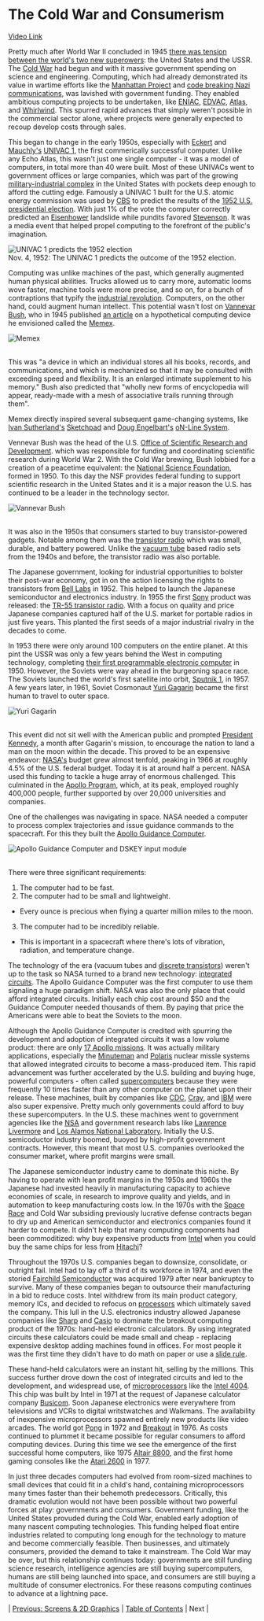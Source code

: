 # The Cold War and Consumerism
[Video Link](https://youtu.be/m8i38Yq1wX4)

Pretty much after World War II concluded in 1945 [there was tension between the world's two new superowers](https://youtu.be/I79TpDe3t2g): the United States and the USSR. The [Cold War](https://en.wikipedia.org/wiki/Cold_War) had begun and with it massive government spending on science and engineering. Computing, which had already demonstrated its value in wartime efforts like the [Manhattan Project](https://en.wikipedia.org/wiki/Manhattan_Project) and [code breaking Nazi communications](https://en.wikipedia.org/wiki/Enigma_machine), was lavished with government funding. They enabled ambitious computing projects to be undertaken, like [ENIAC](https://en.wikipedia.org/wiki/ENIAC), [EDVAC](https://en.wikipedia.org/wiki/EDVAC), [Atlas](https://en.wikipedia.org/wiki/Atlas_(computer)), and [Whirlwind](https://en.wikipedia.org/wiki/Whirlwind_I). This spurred rapid advances that simply weren't possible in the commercial sector alone, where projects were generally expected to recoup develop costs through sales. 

This began to change in the early 1950s, especially with [Eckert](https://en.wikipedia.org/wiki/J._Presper_Eckert) and [Mauchly's](https://en.wikipedia.org/wiki/John_Mauchly) [UNIVAC 1](https://en.wikipedia.org/wiki/UNIVAC_I), the first commerically successful computer. Unlike any Echo Atlas, this wasn't just one single computer  - it was a model of computers, in total more than 40 were built. Most of these UNIVACs went to government offices or large companies, which was part of the growing [military-industrial complex](https://en.wikipedia.org/wiki/Military%E2%80%93industrial_complex) in the United States with pockets deep enough to afford the cutting edge. Famously a UNIVAC 1 built for the U.S. atomic energy commission was used by [CBS](https://en.wikipedia.org/wiki/CBS) to predict the results of the [1952 U.S. presidential election](https://en.wikipedia.org/wiki/1952_United_States_presidential_election#Results). With just 1% of the vote the computer correctly predicted an [Eisenhower](https://en.wikipedia.org/wiki/Dwight_D._Eisenhower) landslide while pundits favored [Stevenson](https://en.wikipedia.org/wiki/Adlai_Stevenson_II). It was a media event that helped propel computing to the forefront of the public's imagination.

![UNIVAC 1 predicts the 1952 election](./univac_cbs.jpg)
<br />
Nov. 4, 1952: The UNIVAC 1 predicts the outcome of the 1952 election.
<br/>

Computing was unlike machines of the past, which generally augmented human physical abilities. Trucks allowed us to carry more, automatic looms wove faster, machine tools were more precise, and so on, for a bunch of contraptions that typify the [industrial revolution](https://en.wikipedia.org/wiki/Industrial_Revolution). Computers, on the other hand, could augment human intellect. This potential wasn't lost on [Vannevar Bush](https://en.wikipedia.org/wiki/Vannevar_Bush), who in 1945 published [an article](https://en.wikipedia.org/wiki/As_We_May_Think) on a hypothetical computing device he envisioned called the [Memex](https://en.wikipedia.org/wiki/Memex).

![Memex](./memex.jpg)
<br /><br />

This was "a device in which an individual stores all his books, records, and communications, and which is mechanized so that it may be consulted with exceeding speed and flexibility. It is an enlarged intimate supplement to his memory." Bush also predicted that "wholly new forms of encyclopedia will appear, ready-made with a mesh of associative trails running through them".

Memex directly inspired several subsequent game-changing systems, like [Ivan Sutherland's](https://en.wikipedia.org/wiki/Ivan_Sutherland) [Sketchpad](https://en.wikipedia.org/wiki/Sketchpad) and [Doug Engelbart's](https://en.wikipedia.org/wiki/Douglas_Engelbart) [oN-Line System](https://en.wikipedia.org/wiki/NLS_(computer_system)).

Vennevar Bush was the head of the U.S. [Office of Scientific Research and Development](https://en.wikipedia.org/wiki/Office_of_Scientific_Research_and_Development). which was responsible for funding and coordinating scientific research during World War 2. With the Cold War brewing, Bush lobbied for a creation of a peacetime equivalent: the [National Science Foundation](https://en.wikipedia.org/wiki/National_Science_Foundation), formed in 1950. To this day the NSF provides federal funding to support scientific research in the United States and it is a major reason the U.S. has continued to be a leader in the technology sector.

![Vannevar Bush](./Vannevar_Bush_portrait.jpg)
<br /><br />

It was also in the 1950s that consumers started to buy transistor-powered gadgets. Notable among them was the [transistor radio](https://en.wikipedia.org/wiki/Transistor_radio) which was small, durable, and battery powered. Unlike the [vacuum tube](../glossary/README.md#vacuum-tube) based radio sets from the 1940s and before, the transistor radio was also portable.

The Japanese government, looking for industrial opportunities to bolster their post-war economy, got in on the action licensing the rights to transistors from [Bell Labs](https://en.wikipedia.org/wiki/Bell_Labs) in 1952. This helped to launch the Japanese semiconductor and electronics industry. In 1955 the first [Sony](https://en.wikipedia.org/wiki/Sony) product was released: the [TR-55 transistor radio](https://en.wikipedia.org/wiki/TR-55). With a focus on quality and price Japanese companies captured half of the U.S. market for portable radios in just five years. This planted the first seeds of a major industrial rivalry in the decades to come.

In 1953 there were only around 100 computers on the entire planet. At this pint the USSR was only a few years behind the West in computing technology, completing [their first programmable electronic computer](https://en.wikipedia.org/wiki/MESM) in 1950. However, the Soviets were way ahead in the burgeoning space race. The Soviets launched the world's first satellite into orbit, [Sputnik 1](https://en.wikipedia.org/wiki/Sputnik_1), in 1957. A few years later, in 1961, Soviet Cosmonaut [Yuri Gagarin](https://en.wikipedia.org/wiki/Yuri_Gagarin) became the first human to travel to outer space.

![Yuri Gagarin](./Yuri_Gagarin_(1961)_-_Restoration.jpg)
<br /><br />

This event did not sit well with the American public and prompted [President Kennedy](https://en.wikipedia.org/wiki/John_F._Kennedy), a month after Gagarin's mission, to encourage the nation to land a man on the moon within the decade. This proved to be an expensive endeavor: [NASA's](https://en.wikipedia.org/wiki/NASA) budget grew almost tenfold, peaking in 1966 at roughly 4.5% of the U.S. federal budget. Today it is at around half a percent. NASA used this funding to tackle a huge array of enormous challenged. This culminated in the [Apollo Program](https://en.wikipedia.org/wiki/Apollo_program), which, at its peak, employed roughly 400,000 people, further supported by over 20,000 universities and companies.

One of the challenges was navigating in space. NASA needed a computer to process complex trajectories and issue guidance commands to the spacecraft. For this they built the [Apollo Guidance Computer](https://en.wikipedia.org/wiki/Apollo_Guidance_Computer).

![Apollo Guidance Computer and DSKEY input module](./Agc_view.jpg)
<br /><br />

There were three significant requirements:
1. The computer had to be fast.
2. The computer had to be small and lightweight.
  * Every ounce is precious when flying a quarter million miles to the moon.
3. The computer had to be incredibly reliable.
  * This is important in a spacecraft where there's lots of vibration, radiation, and temperature change.

The technology of the era (vacuum tubes and [discrete transistors](../glossary/README.md#discrete-component)) weren't up to the task so NASA turned to a brand new technology: [integrated circuits](../glossary/README.md#integrated-circuit). The Apollo Guidance Computer was the first computer to use them signaling a huge paradigm shift. NASA was also the only place that could afford integrated circuits. Initially each chip cost around $50 and the Guidance Computer needed thousands of them. By paying that price the Americans were able to beat the Soviets to the moon.

Although the Apollo Guidance Computer is credited with spurring the development and adoption of integrated circuits it was a low volume product: there are only [17 Apollo missions](https://en.wikipedia.org/wiki/Apollo_program#Mission_summary). It was actually military applications, especially the [Minuteman](https://en.wikipedia.org/wiki/LGM-30_Minuteman) and [Polaris](https://en.wikipedia.org/wiki/UGM-27_Polaris) nuclear missle systems that allowed integrated circuits to become a mass-produced item. This rapid advancement was further accelerated by the U.S. building and buying huge, powerful computers - often called [supercomputers](../glossary/README.md#supercomputer) because they were frequently 10 times faster than any other computer on the planet upon their release. These machines, built by companies like [CDC](https://en.wikipedia.org/wiki/Control_Data_Corporation), [Cray](https://en.wikipedia.org/wiki/Cray), and [IBM](https://en.wikipedia.org/wiki/IBM) were also super expensive. Pretty much only governments could afford to buy these supercomputers. In the U.S. these machines went to government agencies like the [NSA](https://en.wikipedia.org/wiki/National_Security_Agency) and government research labs like [Lawrence Livermore](https://en.wikipedia.org/wiki/Lawrence_Livermore_National_Laboratory) and [Los Alamos National Laboratory](https://en.wikipedia.org/wiki/Los_Alamos_National_Laboratory). Initially the U.S. semicoductor industry boomed, buoyed by high-profit government contracts. However, this meant that most U.S. companies overlooked the consumer market, where profit margins were small.

The Japanese semiconductor industry came to dominate this niche. By having to operate with lean profit margins in the 1950s and 1960s the Japanese had invested heavily in manufacturing capacity to achieve economies of scale, in research to improve quality and yields, and in automation to keep manufacturing costs low. In the 1970s with the [Space Race](https://en.wikipedia.org/wiki/Space_Race) and Cold War subsiding previously lucrative defense contracts began to dry up and American semiconductor and electronics companies found it harder to compete. It didn't help that many computing components had been commoditized: why buy expensive products from [Intel](https://en.wikipedia.org/wiki/Intel) when you could buy the same chips for less from [Hitachi](https://en.wikipedia.org/wiki/Hitachi)?

Throughout the 1970s U.S. companies began to downsize, consolidate, or outright fail. Intel had to lay off a third of its workforce in 1974, and even the storied [Fairchild Semiconductor](https://en.wikipedia.org/wiki/Fairchild_Semiconductor) was acquired 1979 after near bankruptcy to survive. Many of these companies began to outsource their manufacturing in a bid to reduce costs. Intel withdrew from its main product category, memory ICs, and decided to refocus on [processors](../glossary/README.md#central-processing-unit) which ultimately saved the company. This lull in the U.S. electronics industry allowed Japanese companies like [Sharp](https://en.wikipedia.org/wiki/Sharp_Corporation) and [Casio](https://en.wikipedia.org/wiki/Casio) to dominate the breakout computing product of the 1970s: hand-held electronic calculators. By using integrated circuits these calculators could be made small and cheap - replacing expensive desktop adding machines found in offices. For most people it was the first time they didn't have to do math on paper or use a [slide rule](https://en.wikipedia.org/wiki/Slide_rule).

These hand-held calculators were an instant hit, selling by the millions. This success further drove down the cost of integrated circuits and led to the development, and widespread use, of [microprocessors](../glossary/README.md#microprocessor) like the [Intel 4004](https://en.wikipedia.org/wiki/Intel_4004). This chip was built by Intel in 1971 at the request of Japanese calculator company [Busicom](https://en.wikipedia.org/wiki/Busicom). Soon Japanese electronics were everywhere from televisions and VCRs to digital writstwatches and Walkmans. The availability of inexpensive microprocessors spawned entirely new products like video arcades. The world got [Pong](https://en.wikipedia.org/wiki/Pong) in 1972 and [Breakout](https://en.wikipedia.org/wiki/Breakout_(video_game)) in 1976. As costs continued to plummet it became possible for regular consumers to afford computing devices. During this time we see the emergence of the first successful home computers, like 1975 [Altair 8800](https://en.wikipedia.org/wiki/Altair_8800), and the first home gaming consoles like the [Atari 2600](https://en.wikipedia.org/wiki/Atari_2600) in 1977.

In just three decades computers had evolved from room-sized machines to small devices that could fit in a child's hand, containing microprocessors many times faster than their behemoth predecessors. Critically, this dramatic evolution would not have been possible without two powerful forces at play: governments and consumers. Government funding, like the United States provuded during the Cold War, enabled early adoption of many nascent computing technologies. This funding helped float entire industries related to computing long enough for the technology to mature and become commercially feasible. Then businesses, and ultimately consumers, provided the demand to take it mainstream. The Cold War may be over, but this relationship continues today: governments are still funding science research, intelligence agencies are still buying supercomputers, humans are still being launched into space, and consumers are still buying a multitude of consumer electronics. For these reasons computing continues to advance at a lightning pace.

| [Previous: Screens & 2D Graphics](../23/README.md) | [Table of Contents](../README.md#table-of-contents) | Next |

